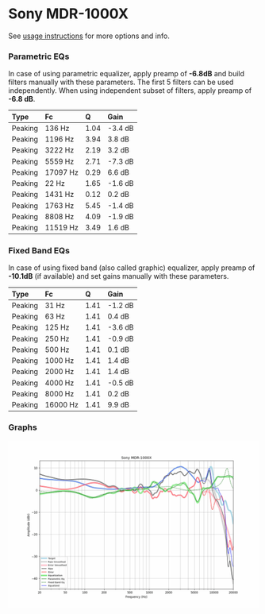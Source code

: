 # Sony MDR-1000X
See [usage instructions](https://github.com/jaakkopasanen/AutoEq#usage) for more options and info.

### Parametric EQs
In case of using parametric equalizer, apply preamp of **-6.8dB** and build filters manually
with these parameters. The first 5 filters can be used independently.
When using independent subset of filters, apply preamp of **-6.8 dB**.

| Type    | Fc       |    Q | Gain    |
|:--------|:---------|:-----|:--------|
| Peaking | 136 Hz   | 1.04 | -3.4 dB |
| Peaking | 1196 Hz  | 3.94 | 3.8 dB  |
| Peaking | 3222 Hz  | 2.19 | 3.2 dB  |
| Peaking | 5559 Hz  | 2.71 | -7.3 dB |
| Peaking | 17097 Hz | 0.29 | 6.6 dB  |
| Peaking | 22 Hz    | 1.65 | -1.6 dB |
| Peaking | 1431 Hz  | 0.12 | 0.2 dB  |
| Peaking | 1763 Hz  | 5.45 | -1.4 dB |
| Peaking | 8808 Hz  | 4.09 | -1.9 dB |
| Peaking | 11519 Hz | 3.49 | 1.6 dB  |

### Fixed Band EQs
In case of using fixed band (also called graphic) equalizer, apply preamp of **-10.1dB**
(if available) and set gains manually with these parameters.

| Type    | Fc       |    Q | Gain    |
|:--------|:---------|:-----|:--------|
| Peaking | 31 Hz    | 1.41 | -1.2 dB |
| Peaking | 63 Hz    | 1.41 | 0.4 dB  |
| Peaking | 125 Hz   | 1.41 | -3.6 dB |
| Peaking | 250 Hz   | 1.41 | -0.9 dB |
| Peaking | 500 Hz   | 1.41 | 0.1 dB  |
| Peaking | 1000 Hz  | 1.41 | 1.4 dB  |
| Peaking | 2000 Hz  | 1.41 | 1.4 dB  |
| Peaking | 4000 Hz  | 1.41 | -0.5 dB |
| Peaking | 8000 Hz  | 1.41 | 0.2 dB  |
| Peaking | 16000 Hz | 1.41 | 9.9 dB  |

### Graphs
![](./Sony%20MDR-1000X.png)